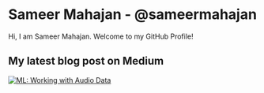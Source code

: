 # Sameer Mahajan - @sameermahajan

Hi, I am Sameer Mahajan. Welcome to my GitHub Profile!

## My latest blog post on Medium
<a target="_blank" href="https://github-readme-medium-recent-article.vercel.app/medium/@sameermahajan/0"><img src="https://github-readme-medium-recent-article.vercel.app/medium/@sameermahajan/0" alt="ML: Working with Audio Data"> 
